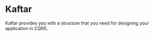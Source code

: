 # Kaftar

Kaftar provides you with a structure that you need for designing your application in CQRS.
